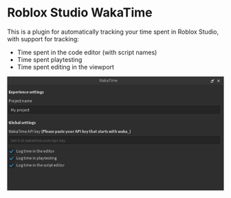 # Roblox Studio WakaTime

This is a plugin for automatically tracking your time spent in Roblox Studio, with support for tracking:

-   Time spent in the code editor (with script names)
-   Time spent playtesting
-   Time spent editing in the viewport

![Screenshot](./assets/plugin_screenshot.png)
